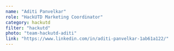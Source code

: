 ```yaml
---
name: "Aditi Panvelkar"
role: "HackUTD Marketing Coordinator"
category: hackutd
filter: "hackutd"
photo: "team-hackutd-aditi"
link: "https://www.linkedin.com/in/aditi-panvelkar-1ab61a122/"
---
```

